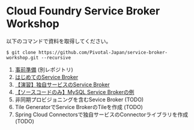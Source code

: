 
# Cloud Foundry Service Broker Workshop

以下のコマンドで資料を取得してください。

``` console
$ git clone https://github.com/Pivotal-Japan/service-broker-workshop.git --recursive
```

1. [事前準備](https://github.com/Pivotal-Japan/cloud-native-workshop/blob/master/prerequisite.md) (別レポジトリ)
1. [はじめてのService Broker](docs/first-service-broker.md)
1. [【演習】独自サービスのService Broker](docs/map-server-service-broker.md)
1. [【ソースコードのみ】MySQL Service Brokerの例](https://github.com/making/mysql-service-broker)
1. 非同期プロビジョニングを含むSevice Broker (TODO)
1. Tile GeneratorでService BrokerのTileを作成 (TODO)
1. Spring Cloud Connectorsで独自サービスのConnectorライブラリを作成 (TODO)
